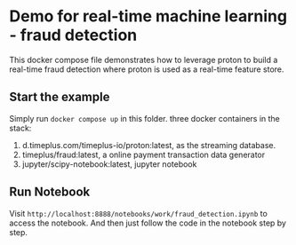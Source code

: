 # Demo for real-time machine learning - fraud detection

This docker compose file demonstrates how to leverage proton to build a real-time fraud detection where proton is used as a real-time feature store.

## Start the example

Simply run `docker compose up` in this folder. three docker containers in the stack:
1. d.timeplus.com/timeplus-io/proton:latest, as the streaming database.
2. timeplus/fraud:latest, a online payment transaction data generator
3. jupyter/scipy-notebook:latest, jupyter notebook


## Run Notebook

Visit `http://localhost:8888/notebooks/work/fraud_detection.ipynb` to access the notebook. And then just follow the code in the notebook step by step.
